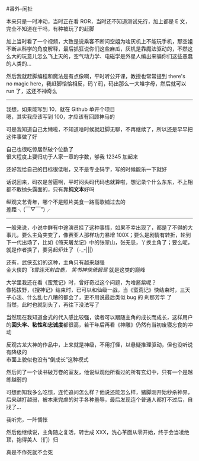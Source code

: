 #番外-闲扯


本来只是一时冲动，当时正在看 ROR，当时还不知道测试先行，加上都是 E 文，完全不知道在干吗，有种被玩了的赶脚  

加上当时看了一个视频，大致是说乘客不断问空姐为啥灰机上不能玩手机，那空姐不断从科学的角度解释，最后抓狂说你们这些麻瓜，灰机是靠魔法驱动的，不然这么大的玩意儿怎么飞上天的，空气动力学、电磁学是外星人编出来骗你们这些愚蠢的人类的...

然后我就赶脚编程和魔法是有点像啊，平时听公开课，教授也常常提到 there's no magic here，我赶脚恰恰相反，码丫码，码出那么一大堆字母，然后就可以 run 了，这还不神奇么

---

我想，如果能写到 10，就在 Github 单开个项目  
嗯，其实我应该写到 100，才应该有回顾神马的  

可是我知道自己太懒啦，不知道啥时候就赶脚无聊，不再继续了，所以还是早早把这件事做了好

自己也很吃惊居然破个位数了  
很大程度上要归功于人家一章的字数，够我 12345 加起来  

还好我给自己的目标很低啦，又不是专业码字，写的时候能乐一下就好  

话说回来，码农是苦逼啊，平时闷头码代码也就算啦，想记录个什么东东，不上相都不敢抛头露面的，只有靠**纯文本**好吗  

纵观文艺青年，哪个不是照片美食一路高歌铺过去的  
差距  ╮(￣▽￣")╭ 


---

一般来说，小说中鲜有中途演员挂了这种事情，如果不幸出现了，都是了不得的大事儿，要么主角突变了，像赛亚人那样功力暴增 100X；要么是剧情有转折，轮到下一代出场了，比如《倚天屠龙记》中的张翠山，张无忌，丫换主角了；要么呢，就是作者换了，要另起炉灶了（-_-|||）    

还有，武侠玄幻的这种，主角只有越来越强  
金大侠的 *飞雪连天射白鹿， 笑书神侠倚碧鸳* 就是这类的巅峰    

大学里我还在看《蛮荒记》时，曾好奇过这个问题，为啥酱紫呢？  
像拓拔野，《搜神记》结束时，已可以和仙级一战，当《蛮荒记》快结束时，三天子心法、什么乱七八糟的都会了，更不用说最后类似 bug 的 刹那芳华 了   
当然，此时也就到头了，再往下没法写了  

当然现在我知道金式的代入感比较强，读者可以跟随主角的成长而成长，这样用户的**回头率、粘性和忠诚度**都很高，若干年后再看《神雕》仍然有当初废寝忘食的冲动    

反观古龙大神的作品中，上来就是神级，不用打怪，以悬疑推理驱动，但也没听说有降级的  
市面上貌似也没有“倒成长”这种模式  

然后问了一个读书破万卷的室友，他说纵观他所看过的所有玄幻中，只有一个是越练越弱的  

可想而知我多么吃惊，连忙追问怎么样？他说还能怎么样，猪脚刚开始秒杀神界，后来越打越弱，被本来完虐的对手各种羞辱，最后发现连个普通人都打不过后，自戕了...  

我听完，一阵惆怅  

然后他继续说，主角随之复活，转世成 XXX，洗心革面从零开始，终于会当凌绝顶，抱得美人（们）归

真是不作死就不会死
